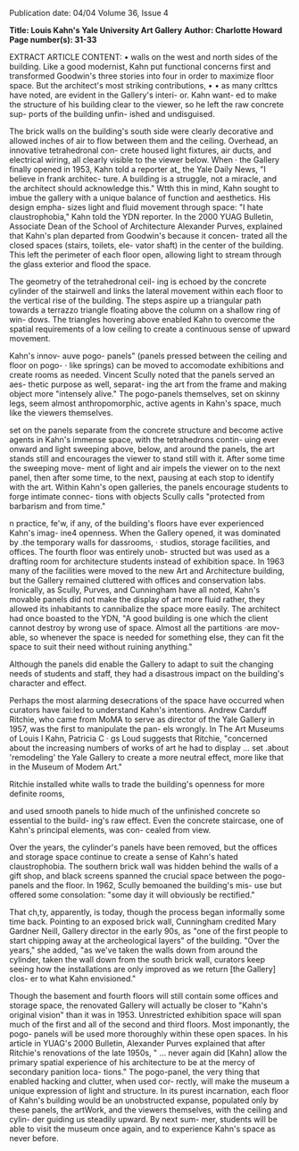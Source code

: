 Publication date: 04/04
Volume 36, Issue 4

**Title: Louis Kahn's Yale University Art Gallery**
**Author: Charlotte Howard**
**Page number(s): 31-33**

EXTRACT ARTICLE CONTENT:
• 
walls on the west and north sides of the 
building. Like a good modernist, Kahn put 
functional concerns first and transformed 
Goodwin's three stories into four in order to 
maximize floor space. But the architect's 
most 
striking 
contributions, 
• • 
as many crlttcs 
have noted, are 
evident in the 
Gallery's interi-
or. Kahn want-
ed to make the 
structure of his 
building clear 
to the viewer, so 
he left the raw 
concrete 
sup-
ports 
of the 
building unfin-
ished 
and 
undisguised. 

The brick walls on the building's south side 
were clearly decorative and allowed inches of 
air to flow between them and the ceiling. 
Overhead, an innovative tetrahedronal con-
crete housed light fixtures, air ducts, and 
electrical wiring, all clearly visible to the 
viewer below. When · the Gallery finally 
opened in 1953, Kahn told a reporter at_ the 
Yale Daily News, "I believe in frank architec-
ture. A building is a struggle, not a miracle, 
and the architect should acknowledge this." 
Wtth this in mind, Kahn sought to 
imbue the gallery with a unique balance of 
function and aesthetics. His design empha-
sizes light and fluid movement through 
space: "I hate claustrophobia," Kahn told the 
YDN reporter. In the 2000 YUAG Bulletin, 
Associate Dean of the School of Architecture 
Alexander Purves, explained that Kahn's plan 
departed from Goodwin's because it concen-
trated all the closed spaces (stairs, toilets, ele-
vator shaft) in the center of the building. 
This left the perimeter of each floor open, 
allowing light to stream through the glass 
exterior and flood the space. 

The geometry of the tetrahedronal ceil-
ing is echoed by the concrete cylinder of the 
stairwell and links the lateral movement 
within each floor to the vertical rise of the 
building. The steps aspire up a triangular 
path towards a terrazzo triangle floating 
above the column on a shallow ring of win-
dows. The triangles hovering above enabled 
Kahn to overcome the spatial requirements of 
a low ceiling to create a continuous sense of 
upward movement. 

Kahn's innov-
auve 
pogo-
panels" (panels 
pressed between 
the ceiling and 
floor on pogo- · 
like springs) can 
be 
moved to 
accomodate 
exhibitions and 
create rooms as 
needed. Vincent 
Scully 
noted 
that the panels 
served an aes-
thetic purpose 
as well, separat-
ing the art from the frame and making object 
more "intensely alive." The pogo-panels 
themselves, set on skinny legs, seem almost 
anthropomorphic, 
active agents in Kahn's 
space, much like the viewers themselves. 

set on the panels separate from the concrete 
structure and become active agents in Kahn's 
immense space, with the tetrahedrons contin-
uing ever onward and light sweeping above, 
below, and around the panels, the art stands 
still and encourages the viewer to stand still 
with it. After some time the sweeping move-
ment of light and air impels the viewer on to 
the next panel, then after some time, to the 
next, pausing at each stop to identify with the 
art. Within Kahn's open galleries, the panels 
encourage students to forge intimate connec-
tions with objects Scully calls "protected from 
barbarism and from time." 

n practice, fe'w, if any, of the building's 
floors have ever experienced Kahn's imag-
ine4 openness. When the Gallery opened, 
it was dominated by .the temporary walls for 
dassrooms, · studios, storage facilities, and 
offices. The fourth floor was entirely unob-
structed but was used as a drafting room for 
architecture students instead of exhibition 
space. In 1963 many of the facilities were 
moved to the new Art and Architecture 
building, but the Gallery remained cluttered 
with offices and conservation labs. Ironically, 
as Scully, Purves, and Cunningham have all 
noted, Kahn's movable panels did not make 
the display of art more fluid 
rather, they 
allowed its inhabitants to cannibalize the 
space more easily. The architect had once 
boasted to the YDN, "A good building is one 
which the client cannot destroy by wrong use 
of space. Almost all the partitions ·are mov-
able, so whenever the space is needed for 
something else, they can fit the space to suit 
their need without ruining anything." 

Although the panels did enable the Gallery to 
adapt to suit the changing needs of students 
and staff, they had a disastrous impact on the 
building's character and effect. 

Perhaps the most alarming desecrations 
of the space have occurred when curators 
have fai:led to understand Kahn's intentions. 
Andrew Carduff Ritchie, who came from 
MoMA to serve as director of the Yale Gallery 
in 1957, was the first to manipulate the pan-
els wrongly. In The Art Museums of Louis I 
Kahn, Patricia C 
· gs Loud suggests that 
Ritchie, "concerned about the increasing 
numbers of works of art he had to 
display ... set .about 'remodeling' the Yale 
Gallery to create a more neutral effect, more 
like that in the Museum of Modem Art." 

Ritchie installed white walls to trade the 
building's openness for more definite rooms, 

and used smooth panels to hide much of the 
unfinished concrete so essential to the build-
ing's raw effect. Even the concrete staircase, 
one of Kahn's principal elements, was con-
cealed from view. 

Over the years, the cylinder's panels have 
been removed, but the offices and storage 
space continue to create a sense of Kahn's 
hated claustrophobia. The southern brick 
wall was hidden behind the walls of a gift 
shop, and black screens spanned the crucial 
space between the pogo-panels and the floor. 
In 1962, Scully bemoaned the building's mis-
use but offered some consolation: "some day 
it will obviously be rectified." 

That ch,ty, apparently, is today, though 
the process began informally some time back. 
Pointing 
to 
an 
exposed 
brick 
wall, 
Cunningham credited Mary Gardner Neill, 
Gallery director in the early 90s, as "one of 
the first people to start chipping away at the 
archeological layers" of the building. "Over 
the years," she added, "as we've taken the 
walls down from around the cylinder, taken 
the wall down from the south brick wall, 
curators keep seeing how the installations are 
only improved as we return [the Gallery] clos-
er to what Kahn envisioned." 

Though the basement and fourth floors 
will still contain some offices and storage 
space, the renovated Gallery will actually be 
closer to "Kahn's original vision" than it was 
in 1953. Unrestricted exhibition space will 
span much of the first and all of the second 
and third floors. Most imponantly, the pogo-
panels will be used more thoroughly within 
these open spaces. In his article in YUAG's 
2000 Bulletin, Alexander Purves explained 
that after Ritchie's renovations of the late 
1950s, " ... never again did [Kahn] allow the 
primary spatial experience of his architecture 
to be at the mercy of secondary panition loca-
tions." The pogo-panel, the very thing that 
enabled hacking and clutter, when used cor-
rectly, will make the museum a unique 
expression of light and structure. In its purest 
incarnation, each floor of Kahn's building 
would be an unobstructed expanse, populated 
only by these panels, the artWork, and the 
viewers themselves, with the ceiling and cylin-
der guiding us steadily upward. By next sum-
mer, students will be able to visit the museum 
once again, and to experience Kahn's space as 
never before.